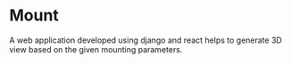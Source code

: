# Mount
A web application developed using django and react helps to generate 3D view based on the given mounting parameters.

